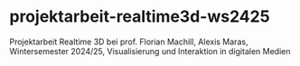 # projektarbeit-realtime3d-ws2425
Projektarbeit Realtime 3D bei prof. Florian Machill, Alexis Maras, Wintersemester 2024/25, Visualisierung und Interaktion in digitalen Medien
